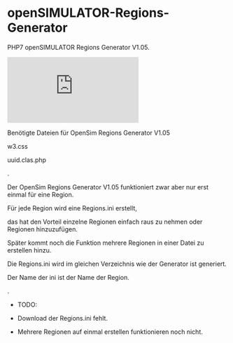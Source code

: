 # openSIMULATOR-Regions-Generator
PHP7 openSIMULATOR Regions Generator V1.05.

![Title](http://www.gridtalk.de/attachment.php?aid=2668)

Benötigte Dateien für OpenSim Regions Generator V1.05

w3.css

uuid.clas.php

.

Der OpenSim Regions Generator V1.05 funktioniert zwar aber nur erst einmal für eine Region.

Für jede Region wird eine Regions.ini erstellt,

das hat den Vorteil einzelne Regionen einfach raus zu nehmen oder Regionen hinzuzufügen.

Später kommt noch die Funktion mehrere Regionen in einer Datei zu erstellen hinzu.

Die Regions.ini wird im gleichen Verzeichnis wie der Generator ist generiert.

Der Name der ini ist der Name der Region.

.

* TODO:

* Download der Regions.ini fehlt.

* Mehrere Regionen auf einmal erstellen funktionieren noch nicht.
